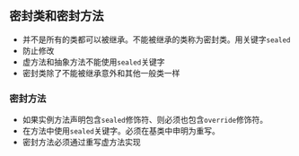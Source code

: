 ## 密封类和密封方法
 - 并不是所有的类都可以被继承。不能被继承的类称为密封类。用关键字`sealed`
 - 防止修改
 - 虚方法和抽象方法不能使用`sealed`关键字
 - 密封类除了不能被继承意外和其他一般类一样
 
 ### 密封方法
 
 - 如果实例方法声明包含`sealed`修饰符、则必须也包含`override`修饰符。
 - 在方法中使用`sealed`关键字。必须在基类中申明为重写。
 - 密封方法必须通过重写虚方法实现